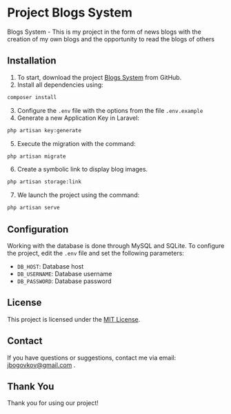 # Project Blogs System 

Blogs System - This is my project in the form of news blogs with the creation of my own blogs and the opportunity to read the blogs of others

## Installation

1. To start, download the project [Blogs System](https://github.com/OnidzukaGTO/BlogSystem) from GitHub.
2. Install all dependencies using:
```bash
composer install
```
3. Configure the `.env` file with the options from the file `.env.example`
4. Generate a new Application Key in Laravel:
```bash
php artisan key:generate
```
5. Execute the migration with the command:
```bash
php artisan migrate
```
6. Create a symbolic link to display blog images.
```bash
php artisan storage:link
```
7. We launch the project using the command:
```bash
php artisan serve
```
## Configuration
Working with the database is done through MySQL and SQLite.
To configure the project, edit the `.env` file and set the following parameters:

- `DB_HOST`: Database host
- `DB_USERNAME`: Database username
- `DB_PASSWORD`: Database password

## License

This project is licensed under the [MIT License](https://instagram.com/kudravyj?igshid=NTc4MTIwNjQ2YQ==).

## Contact

If you have questions or suggestions, contact me via email: jbogovkov@gmail.com .

## Thank You

Thank you for using our project!

